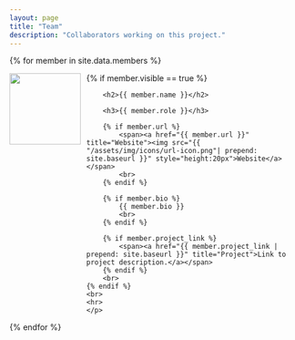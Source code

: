 ```yaml
---
layout: page
title: "Team"
description: "Collaborators working on this project."
---
```

<html>
<head>
  <style>
    h2  {
		color: rgb(30,144,255);
		display: inline; 
		font-weight: bold;
		}
	.center {
	  display: block;
	  margin-left: auto;
	  margin-right: auto;
	  width: 85%;
		}
  </style>
</head>


<body>
{% for member in site.data.members %} 
	<br>
	<p>
	{% if member.visible == true %}
		<img src="{{ member.img }}" style="margin-top:0px; margin-bottom:5px; margin-right:10px; float:left; width:125px !important">
		
		<h2>{{ member.name }}</h2>
		
		<h3>{{ member.role }}</h3>
		
<!--		{% if member.github %} 
			<span class="social-share-googleplus"><a href="https://github.com/{{ member.github }}" title="Github"><img src="{{ "/assets/img/icons/github-icon.png" | prepend: site.baseurl }}" style="height:20px">Github</a></span> 
		{% endif %}
-->		
		{% if member.url %}
			<span><a href="{{ member.url }}" title="Website"><img src="{{ "/assets/img/icons/url-icon.png"| prepend: site.baseurl }}" style="height:20px">Website</a></span>
			<br>
		{% endif %}

		{% if member.bio %} 
			{{ member.bio }}
			<br>
		{% endif %}	
		
		{% if member.project_link %}
			<span><a href="{{ member.project_link | prepend: site.baseurl }}" title="Project">Link to project description.</a></span>
		{% endif %}
		<br>
	{% endif %}
	<br>
	<hr>
	</p>
{% endfor %}
</body>
</html>